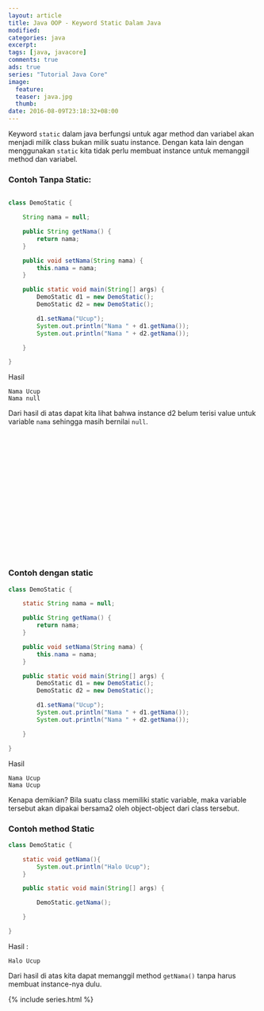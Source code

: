 ```yaml
---
layout: article
title: Java OOP - Keyword Static Dalam Java
modified:
categories: java
excerpt:
tags: [java, javacore]
comments: true
ads: true
series: "Tutorial Java Core"
image:
  feature:
  teaser: java.jpg
  thumb:
date: 2016-08-09T23:18:32+08:00
---
```


Keyword `static` dalam java berfungsi untuk agar method dan variabel akan menjadi milik class bukan milik suatu instance. Dengan kata lain dengan menggunakan `static` kita tidak perlu membuat instance untuk memanggil method dan variabel.

### Contoh Tanpa Static:

```java

class DemoStatic {

	String nama = null;

	public String getNama() {
		return nama;
	}

	public void setNama(String nama) {
		this.nama = nama;
	}

	public static void main(String[] args) {
		DemoStatic d1 = new DemoStatic();
		DemoStatic d2 = new DemoStatic();

		d1.setNama("Ucup");
		System.out.println("Nama " + d1.getNama());
		System.out.println("Nama " + d2.getNama());

	}

}
```

Hasil

```
Nama Ucup
Nama null
```

Dari hasil di atas dapat kita lihat bahwa instance d2 belum terisi value untuk variable `nama` sehingga masih bernilai `null`.

<center><script async src="//pagead2.googlesyndication.com/pagead/js/adsbygoogle.js"></script><!-- BOX--><ins class="adsbygoogle"  style="display:inline-block;width:300px;height:250px" data-ad-client="ca-pub-4504493660273886" data-ad-slot="1638134271"></ins><script>(adsbygoogle = window.adsbygoogle || []).push({});</script></center>

### Contoh dengan static

```java
class DemoStatic {

	static String nama = null;

	public String getNama() {
		return nama;
	}

	public void setNama(String nama) {
		this.nama = nama;
	}

	public static void main(String[] args) {
		DemoStatic d1 = new DemoStatic();
		DemoStatic d2 = new DemoStatic();

		d1.setNama("Ucup");
		System.out.println("Nama " + d1.getNama());
		System.out.println("Nama " + d2.getNama());

	}

}
```

Hasil

```
Nama Ucup
Nama Ucup
```

Kenapa demikian?  Bila suatu class memiliki static variable, maka variable tersebut akan dipakai bersama2 oleh object-object dari class tersebut.

### Contoh method Static

```java
class DemoStatic {

	static void getNama(){
		System.out.println("Halo Ucup");
	}

	public static void main(String[] args) {

		DemoStatic.getNama();

	}

}
```

Hasil :

```
Halo Ucup
```

Dari hasil di atas kita dapat memanggil method `getNama()` tanpa harus membuat instance-nya dulu.

{% include series.html %}

<center><script async src="//pagead2.googlesyndication.com/pagead/js/adsbygoogle.js"></script><!-- BOX--><ins class="adsbygoogle"  style="display:inline-block;width:300px;height:250px" data-ad-client="ca-pub-4504493660273886" data-ad-slot="1638134271"></ins><script>(adsbygoogle = window.adsbygoogle || []).push({});</script></center>
